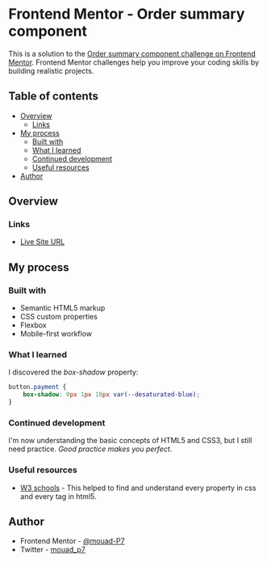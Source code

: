 # Frontend Mentor - Order summary component


This is a solution to the [Order summary component challenge on Frontend Mentor](https://www.frontendmentor.io/challenges/order-summary-component-QlPmajDUj). Frontend Mentor challenges help you improve your coding skills by building realistic projects. 

## Table of contents

- [Overview](#overview)
  - [Links](#links)
- [My process](#my-process)
  - [Built with](#built-with)
  - [What I learned](#what-i-learned)
  - [Continued development](#continued-development)
  - [Useful resources](#useful-resources)
- [Author](#author)

## Overview

### Links

- [Live Site URL](https://mouad-p7.github.io/Order-summary-component/)

## My process

### Built with

- Semantic HTML5 markup
- CSS custom properties
- Flexbox
- Mobile-first workflow

### What I learned

I discovered the *box-shadow* property:

```css
button.payment {
    box-shadow: 0px 1px 18px var(--desaturated-blue);
}
```

### Continued development

I'm now understanding the basic concepts of HTML5 and CSS3, but I still need practice. 
*Good practice makes you perfect*.

### Useful resources

- [W3 schools](https://www.w3schools.com/) - This helped to find and understand every property in css and every tag in html5.

## Author

- Frontend Mentor - [@mouad-P7](https://www.frontendmentor.io/profile/mouad-p7)
- Twitter - [mouad_p7](https://www.twitter.com/mouad_p7)
